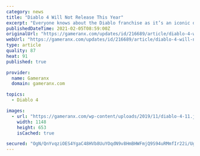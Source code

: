 ```yaml
---
category: news
title: "Diablo 4 Will Not Release This Year"
excerpt: "Everyone knows about the Diablo franchise as it’s an iconic dungeon crawler and over the years we’ve seen three mainline installments to enjoy. It was during BlizzCon 2019 that we got the confirmation ..."
publishedDateTime: 2021-02-05T08:59:00Z
originalUrl: "https://gameranx.com/updates/id/216689/article/diablo-4-will-not-release-this-year/"
webUrl: "https://gameranx.com/updates/id/216689/article/diablo-4-will-not-release-this-year/"
type: article
quality: 87
heat: 91
published: true

provider:
  name: Gameranx
  domain: gameranx.com

topics:
  - Diablo 4

images:
  - url: "https://gameranx.com/wp-content/uploads/2019/11/diablo-4-11.jpg"
    width: 1148
    height: 653
    isCached: true

secured: "OgN/QnYvqziOES4YgaC48HVb8UuYOqdN9v8HmBHWFmjQ9S94uRMmfIr22i/UgrOOovS5PMM2i4z1AAkaHA25GVmQM5/UA3aLKEHQocllJJ1Nzx7cB2V9YdERsUAl8sLPFgiFakeUTNH+bP+jGkdznt6u7Xh9Yh9cdEdjPZsgDFfTYJZOoN+pn82VpHlsOqt0cbdQmPG/bcZ8N8OC3+ZER06qW+0gICNIhkZsjyQ2EBBQCL/r9lSevibzPOMmakJFw5gEqGSANKNRce8jejrRqTsRFDh3PXGN/YxMYLRYK7oOh2k/x1b9XHfsV36jHIMLLS0Gvl5/i6PyXcMXwN27FSAW39naTt1GhY/xNoPYtcY=;PuVMBvUQBYQq/54iki8Y4Q=="
---
```



